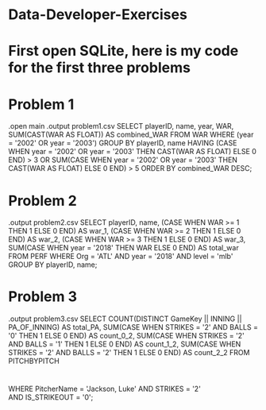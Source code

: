 # Data-Developer-Exercises
# First open SQLite, here is my code for the first three problems
# Problem 1
.open main
.output problem1.csv
SELECT 
    playerID, 
    name, 
year,
WAR,
    SUM(CAST(WAR AS FLOAT)) AS combined_WAR
FROM WAR
WHERE (year = '2002' OR year = '2003') 
GROUP BY playerID, name
HAVING (CASE WHEN year = '2002' OR year = '2003' THEN CAST(WAR AS FLOAT) ELSE 0 END) > 3
   OR SUM(CASE WHEN year = '2002' OR year = '2003' THEN CAST(WAR AS FLOAT) ELSE 0 END) > 5
ORDER BY combined_WAR DESC;


# Problem 2
.output problem2.csv
SELECT playerID,
       name,
       (CASE WHEN WAR >= 1 THEN 1 ELSE 0 END) AS war_1,
       (CASE WHEN WAR >= 2 THEN 1 ELSE 0 END) AS war_2,
       (CASE WHEN WAR >= 3 THEN 1 ELSE 0 END) AS war_3,
	SUM(CASE WHEN year = '2018' THEN WAR ELSE 0 END) AS total_war
FROM PERF
WHERE Org = 'ATL' AND year = '2018' AND level = 'mlb'
GROUP BY playerID, name;

# Problem 3
.output problem3.csv
SELECT 
    COUNT(DISTINCT GameKey || INNING || PA_OF_INNING) AS total_PA,
    SUM(CASE WHEN STRIKES = '2' AND BALLS = '0' THEN 1 ELSE 0 END) AS count_0_2,
    SUM(CASE WHEN STRIKES = '2' AND BALLS = '1' THEN 1 ELSE 0 END) AS count_1_2,
    SUM(CASE WHEN STRIKES = '2' AND BALLS = '2' THEN 1 ELSE 0 END) AS count_2_2
FROM PITCHBYPITCH

#
WHERE PitcherName = 'Jackson, Luke'
  AND STRIKES = '2'  
  AND IS_STRIKEOUT = '0';  


